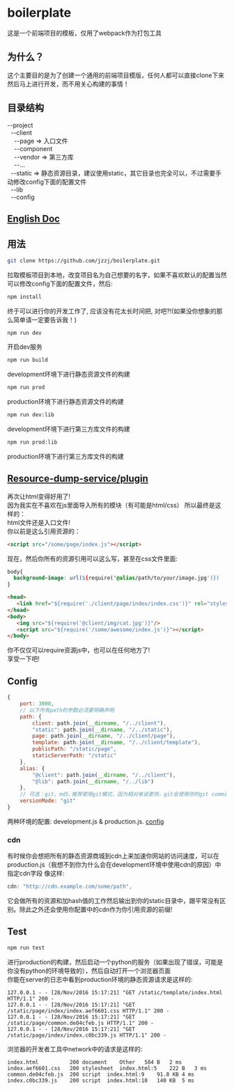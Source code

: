 # boilerplate
这是一个前端项目的模板，仅用了webpack作为打包工具

## 为什么？
这个主要目的是为了创建一个通用的前端项目模版，任何人都可以直接clone下来然后马上进行开发，而不用关心构建的事情！

## 目录结构
--project   
&nbsp;&nbsp;--client  
&nbsp;&nbsp;&nbsp;&nbsp;--page      => 入口文件  
&nbsp;&nbsp;&nbsp;&nbsp;--component    
&nbsp;&nbsp;&nbsp;&nbsp;--vendor => 第三方库  
&nbsp;&nbsp;&nbsp;&nbsp;--...   
&nbsp;&nbsp;--static => 静态资源目录，建议使用static，其它目录也完全可以，不过需要手动修改config下面的配置文件  
&nbsp;&nbsp;--lib   
&nbsp;&nbsp;--config  

## [English Doc](https://github.com/jzzj/boilerplate)

## 用法
```sh
git clone https://github.com/jzzj/boilerplate.git
```
拉取模板项目到本地，改变项目名为自己想要的名字，如果不喜欢默认的配置当然可以修改config下面的配置文件，然后:
```sh
npm install
```
终于可以进行你的开发工作了, 应该没有花太长时间把, 对吧?!(如果没你想象的那么简单请一定要告诉我！)

```sh
npm run dev
```
开启dev服务 

```sh
npm run build
```
development环境下进行静态资源文件的构建

```sh
npm run prod
```
production环境下进行静态资源文件的构建

```sh
npm run dev:lib
```
development环境下进行第三方库文件的构建

```sh
npm run prod:lib
```
production环境下进行第三方库文件的构建

## [Resource-dump-service/plugin](https://github.com/jzzj/res-dump-plugin)
再次让html变得好用了!  
因为我实在不喜欢在js里面导入所有的模块（有可能是html/css） 
所以最终是这样的：  
html文件还是入口文件!  
你以前是这么引用资源的：
```html
<script src="/some/page/index.js"></script>
```
现在，然后你所有的资源引用可以这么写，甚至在css文件里面:
```css
body{
  background-image: url(${require('@alias/path/to/your/image.jpg')})
}
```
```html
<head>
   <link href="${require('./client/page/index/index.css')}" rel="stylesheet" type="text/css"/>
</head>
<body>
   <img src="${require('@client/img/cat.jpg')}"/>
   <script src="${require('/some/awesome/index.js')}"></script>
</body>
```
你不仅仅可以require资源js中，也可以在任何地方了!  
享受一下吧!

## Config
```js
{
	port: 3000,
	// 以下所有path的参数必须要明确声明
	path: {
		client: path.join(__dirname, "/../client"),
		"static": path.join(__dirname, "/../static"),
		page: path.join(__dirname, "/../client/page"),
		template: path.join(__dirname, "/../client/template"),
		publicPath: "/static/page",
		staticServerPath: "/static"
	},
	alias: {
		"@client": path.join(__dirname, "/../client"),
		"@lib": path.join(__dirname, "/../lib")
	},
	// 可选：git、md5.推荐使用git模式，因为相对来说更快，git会使用你的git commit hash值（所以建议每次build在commit之后），md5的方式会计算文件的md5值
	versionMode: "git"
}
```
两种环境的配置: development.js & production.js. [config](https://github.com/lorenwest/node-config)  
### cdn
有时候你会想把所有的静态资源商城到cdn上来加速你网站的访问速度，可以在production.js（我想不到你为什么会在development环境中使用cdn的原因）中指定cdn字段 像这样:
```js
cdn: "http://cdn.example.com/some/path",
```
它会做所有的资源和加hash值的工作然后输出到你的static目录中，跟平常没有区别。除此之外还会使用你配置中的cdn作为你引用资源的前缀! 

## Test
```sh
npm run test
```
进行production的构建，然后启动一个python的服务（如果出现了错误，可能是你没有python的环境导致的），然后自动打开一个浏览器页面  
你能在server的日志中看到production环境的静态资源请求是这样的:
```text
127.0.0.1 - - [28/Nov/2016 15:17:21] "GET /static/template/index.html HTTP/1.1" 200 -
127.0.0.1 - - [28/Nov/2016 15:17:21] "GET /static/page/index/index.aef6601.css HTTP/1.1" 200 -
127.0.0.1 - - [28/Nov/2016 15:17:21] "GET /static/page/common.de04cfeb.js HTTP/1.1" 200 -
127.0.0.1 - - [28/Nov/2016 15:17:21] "GET /static/page/index/index.c0bc339.js HTTP/1.1" 200 -
```
浏览器的开发者工具中network中的请求是这样的:
```test
index.html	        200	document	Other	584 B	2 ms	
index.aef6601.css	200	stylesheet	index.html:5	222 B	3 ms	
common.de04cfeb.js	200	script	index.html:9	91.8 KB	4 ms	
index.c0bc339.js	200	script	index.html:10	140 KB	5 ms	
```
